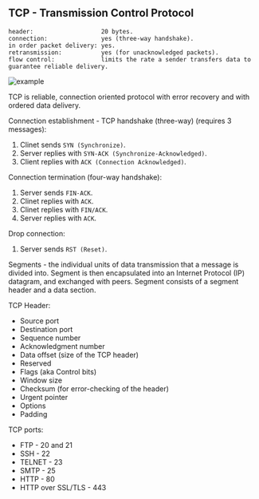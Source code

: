 TCP - Transmission Control Protocol
-

````
header:                   20 bytes.
connection:               yes (three-way handshake).
in order packet delivery: yes.
retransmission:           yes (for unacknowledged packets).
flow control:             limits the rate a sender transfers data to guarantee reliable delivery.
````

![example](https://gist.githubusercontent.com/cn007b/1859adf8ee58818fb19bd4ec2e9ca78f/raw/23279fd5ca4dc9dec2e3e0320dd51101ff835072/tcp.jpeg)

TCP is reliable, connection oriented protocol with error recovery
and with ordered data delivery.

Connection establishment - TCP handshake (three-way) (requires 3 messages):
1. Clinet sends `SYN (Synchronize)`.
2. Server replies with `SYN-ACK (Synchronize-Acknowledged)`.
3. Client replies with `ACK (Connection Acknowledged)`.

Connection termination  (four-way handshake):
1. Server sends `FIN-ACK`.
2. Clinet replies with `ACK`.
3. Clinet replies with `FIN/ACK`.
4. Server replies with `ACK`.

Drop connection:
1. Server sends `RST (Reset)`.

Segments - the individual units of data transmission that a message is divided into.
Segment is then encapsulated into an Internet Protocol (IP) datagram, and exchanged with peers.
Segment consists of a segment header and a data section.

TCP Header:
* Source port
* Destination port
* Sequence number
* Acknowledgment number
* Data offset (size of the TCP header)
* Reserved
* Flags (aka Control bits)
* Window size
* Checksum (for error-checking of the header)
* Urgent pointer
* Options
* Padding

TCP ports:
* FTP - 20 and 21
* SSH - 22
* TELNET - 23
* SMTP - 25
* HTTP - 80
* HTTP over SSL/TLS - 443
